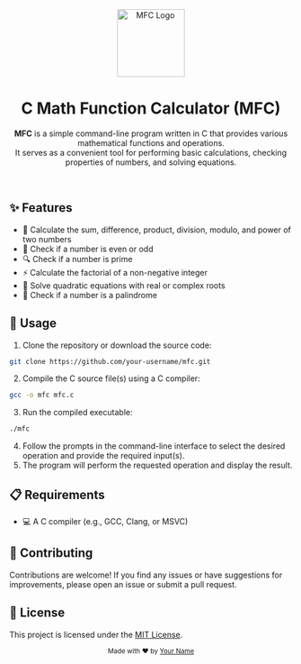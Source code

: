 <div align="center">
  <img src="[https://i.imgur.com/Y0cYdMb.png](https://th.bing.com/th/id/R.99ef37a63c47812647dc2d481f76880d?rik=XVXZOTVI4NR1Yw&riu=http%3a%2f%2ficon-library.com%2fimages%2fmath-icon-png%2fmath-icon-png-20.jpg&ehk=AeRjTFkwsGq4T4AgTCVkFo%2bMG9I9qevDT1C3gq9GxCw%3d&risl=&pid=ImgRaw&r=0)" alt="MFC Logo" width="120" height="120">
  <h1>C Math Function Calculator (MFC)</h1>
  <p>
    <b>MFC</b> is a simple command-line program written in C that provides various mathematical functions and operations.<br>
    It serves as a convenient tool for performing basic calculations, checking properties of numbers, and solving equations.
  </p>
  <br>
</div>

## ✨ Features

- 💫 Calculate the sum, difference, product, division, modulo, and power of two numbers
- 🔢 Check if a number is even or odd
- 🔍 Check if a number is prime
- ⚡ Calculate the factorial of a non-negative integer
- 🧮 Solve quadratic equations with real or complex roots
- 🔄 Check if a number is a palindrome

## 🚀 Usage

1. Clone the repository or download the source code:

```bash
git clone https://github.com/your-username/mfc.git
```

2. Compile the C source file(s) using a C compiler:

```bash
gcc -o mfc mfc.c
```

3. Run the compiled executable:

```bash
./mfc
```

4. Follow the prompts in the command-line interface to select the desired operation and provide the required input(s).
5. The program will perform the requested operation and display the result.

## 📋 Requirements

- 💻 A C compiler (e.g., GCC, Clang, or MSVC)

## 🤝 Contributing

Contributions are welcome! If you find any issues or have suggestions for improvements, please open an issue or submit a pull request.

## 📄 License

This project is licensed under the [MIT License](LICENSE).

<div align="center">
  <sub>Made with ❤️ by <a href="https://github.com/yssnne">Your Name</a></sub>
</div>
